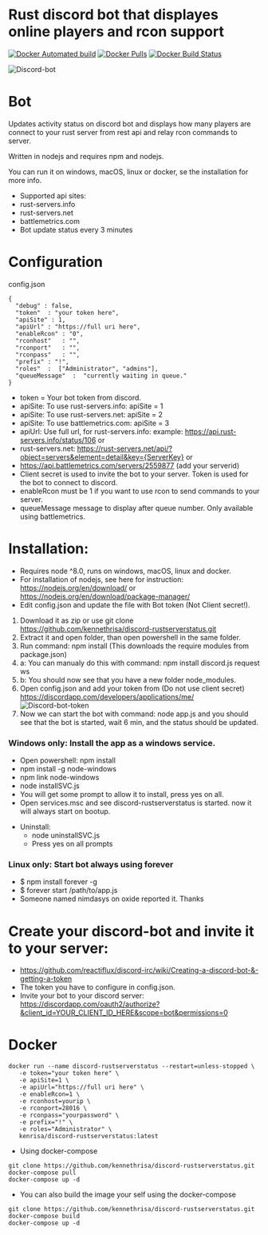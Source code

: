 # Rust discord bot that displayes online players and rcon support

[![Docker Automated build](https://img.shields.io/docker/automated/kenrisa/discord-rustserverstatus.svg)](https://hub.docker.com/r/kenrisa/discord-rustserverstatus/)
[![Docker Pulls](https://img.shields.io/docker/pulls/kenrisa/discord-rustserverstatus.svg)](https://hub.docker.com/r/kenrisa/discord-rustserverstatus/)
[![Docker Build Status](https://img.shields.io/docker/build/kenrisa/discord-rustserverstatus.svg)](https://hub.docker.com/r/kenrisa/discord-rustserverstatus/)


![Discord-bot](https://i.gyazo.com/23a3f95b758a146efa7d4a3dfd5f3999.png)

# Bot

Updates activity status on discord bot and displays how many players are connect to your rust server from rest api and relay rcon commands to server.

Written in nodejs and requires npm and nodejs.

You can run it on windows, macOS, linux or docker, se the installation for more info.

* Supported api sites:
* rust-servers.info
* rust-servers.net
* battlemetrics.com
* Bot update status every 3 minutes

# Configuration
config.json
```
{
  "debug" : false,
  "token"  : "your token here",
  "apiSite" : 1,
  "apiUrl" : "https://full uri here",
  "enableRcon" : "0",
  "rconhost"   : "",
  "rconport"   : "",
  "rconpass"   : "",
  "prefix" : "!",
  "roles"  :  ["Administrator", "admins"],
  "queueMessage"  :  "currently waiting in queue."
}
```
* token = Your bot token from discord.
* apiSite: To use rust-servers.info: apiSite = 1
* apiSite: To use rust-servers.net: apiSite = 2
* apiSite: To use battlemetrics.com: apiSite = 3
* apiUrl: Use full url, for rust-servers.info: example: https://api.rust-servers.info/status/106 or
* rust-servers.net: https://rust-servers.net/api/?object=servers&element=detail&key={ServerKey} or
* https://api.battlemetrics.com/servers/2559877 (add your serverid)
* Client secret is used to invite the bot to your server. Token is used for the bot to connect to discord.
* enableRcon must be 1 if you want to use rcon to send commands to your server.
* queueMessage message to display after queue number. Only available using battlemetrics.

# Installation:
* Requires node ^8.0, runs on windows, macOS, linux and docker.
* For installation of nodejs, see here for instruction: https://nodejs.org/en/download/ or https://nodejs.org/en/download/package-manager/
* Edit config.json and update the file with Bot token (Not Client secret!).
1. Download it as zip or use git clone https://github.com/kennethrisa/discord-rustserverstatus.git
2. Extract it and open folder, than open powershell in the same folder.
3. Run command: npm install (This downloads the require modules from package.json)
  3.  a: You can manualy do this with command: npm install discord.js request ws
  3.  b: You should now see that you have a new folder node_modules.
4. Open config.json and add your token from (Do not use client secret) https://discordapp.com/developers/applications/me/
![Discord-bot-token](https://i.gyazo.com/7a19e5d13171f192e0ea6de3a607777a.png)
5. Now we can start the bot with command: node app.js and you should see that the bot is started, wait 6 min, and the status should be updated.


### Windows only: Install the app as a windows service.
  - Open powershell: npm install
  - npm install -g node-windows
  - npm link node-windows
  - node installSVC.js
  - You will get some prompt to allow it to install, press yes on all.
  - Open services.msc and see discord-rustserverstatus is started. now it will always start on bootup.

* Uninstall:
  - node uninstallSVC.js
  - Press yes on all prompts

### Linux only: Start bot always using forever
  - $ npm install forever -g
  - $ forever start /path/to/app.js
  - Someone named nimdasys on oxide reported it. Thanks

# Create your discord-bot and invite it to your server:
* https://github.com/reactiflux/discord-irc/wiki/Creating-a-discord-bot-&-getting-a-token
* The token you have to configure in config.json.
* Invite your bot to your discord server: https://discordapp.com/oauth2/authorize?&client_id=YOUR_CLIENT_ID_HERE&scope=bot&permissions=0

# Docker
```
docker run --name discord-rustserverstatus --restart=unless-stopped \
   -e token="your token here" \
   -e apiSite=1 \
   -e apiUrl="https://full uri here" \
   -e enableRcon=1 \
   -e rconhost=yourip \
   -e rconport=28016 \
   -e rconpass="yourpassword" \
   -e prefix="!" \
   -e roles="Administrator" \
   kenrisa/discord-rustserverstatus:latest
```
* Using docker-compose
```
git clone https://github.com/kennethrisa/discord-rustserverstatus.git
docker-compose pull
docker-compose up -d
```
* You can also build the image your self using the docker-compose
```
git clone https://github.com/kennethrisa/discord-rustserverstatus.git
docker-compose build
docker-compose up -d
```

